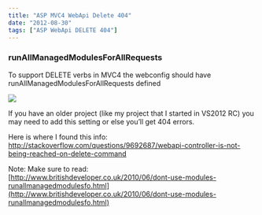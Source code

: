 ```yaml
---
title: "ASP MVC4 WebApi Delete 404"
date: "2012-08-30"
tags: ["ASP WebApi DELETE 404"]
---
```


### runAllManagedModulesForAllRequests 

To support DELETE verbs in MVC4 the webconfig should have runAllManagedModulesForAllRequests defined

![](/images/./image.axd?picture=image_thumb_214.png)

If you have an older project (like my project that I started in VS2012 RC) you may need to add this setting or else you’ll get 404 errors.

Here is where I found this info:   
<http://stackoverflow.com/questions/9692687/webapi-controller-is-not-being-reached-on-delete-command>

Note: Make sure to read:   
[http://www.britishdeveloper.co.uk/2010/06/dont-use-modules-runallmanagedmodulesfo.html](http://www.britishdeveloper.co.uk/2010/06/dont-use-modules-runallmanagedmodulesfo.html)
